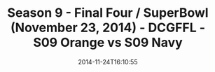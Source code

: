 ---
title: Season 9 - Final Four / SuperBowl (November 23, 2014) - DCGFFL - S09 Orange
  vs S09 Navy
teams-score:
- team: _teams/s09-orange.md
  score:
- team: _teams/s09-navy-rear-admirals.md
  score: 28
mvp: Gabe Avila (Orange), Sheerod Wilkerson (Navy)
game-ball: N/A
sportsperson: ''
season: 9
week:
date: '2014-11-24T16:10:55'
pageid: season-9-final-four-superbowl-4464-vs-4463
---